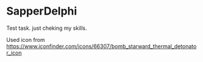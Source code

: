 # SapperDelphi
Test task. just cheking my skills.

Used icon from https://www.iconfinder.com/icons/66307/bomb_starward_thermal_detonator_icon
